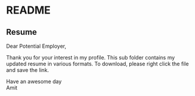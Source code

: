 # README

## Resume

Dear Potential Employer,  

Thank you for your interest in my profile. This sub folder contains my updated resume in various formats. To download, please right click the file and save the link.
  
Have an awesome day  
Amit 
